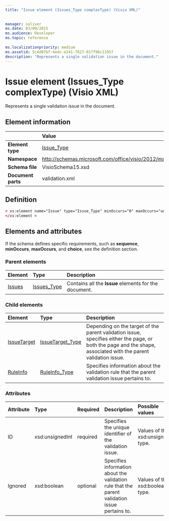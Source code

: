 ```yaml
---
title: "Issue element (Issues_Type complexType) (Visio XML)"
 
 
manager: soliver
ms.date: 03/09/2015
ms.audience: Developer
ms.topic: reference
 
ms.localizationpriority: medium
ms.assetid: 5c4d07bf-4edc-e241-7827-017f96c11957
description: "Represents a single validation issue in the document."
---
```


# Issue element (Issues_Type complexType) (Visio XML)

Represents a single validation issue in the document.
  
## Element information

||Value |
|:-----|:-----|
|**Element type** <br/> |[Issue_Type](issue_type-complextypevisio-xml.md) <br/> |
|**Namespace** <br/> |http://schemas.microsoft.com/office/visio/2012/main  <br/> |
|**Schema file** <br/> |VisioSchema15.xsd  <br/> |
|**Document parts** <br/> |validation.xml  <br/> |
   
## Definition

```XML
< xs:element name="Issue" type="Issue_Type" minOccurs="0" maxOccurs="unbounded" >
</xs:element >
```

## Elements and attributes

If the schema defines specific requirements, such as **sequence**, **minOccurs**, **maxOccurs**, and **choice**, see the definition section. 
  
### Parent elements

|**Element**|**Type**|**Description**|
|:-----|:-----|:-----|
|[Issues](issues-element-validation_type-complextypevisio-xml.md) <br/> |[Issues_Type](issues_type-complextypevisio-xml.md) <br/> |Contains all the **Issue** elements for the document. |
   
### Child elements

|**Element**|**Type**|**Description**|
|:-----|:-----|:-----|
|[IssueTarget](issuetarget-element-issue_type-complextypevisio-xml.md) <br/> |[IssueTarget_Type](issuetarget_type-complextypevisio-xml.md) <br/> |Depending on the target of the parent validation issue, specifies either the page, or both the page and the shape, associated with the parent validation issue. |
|[RuleInfo](ruleinfo-element-issue_type-complextypevisio-xml.md) <br/> |[RuleInfo_Type](ruleinfo_type-complextypevisio-xml.md) <br/> |Specifies information about the validation rule that the parent validation issue pertains to. |
   
### Attributes

|**Attribute**|**Type**|**Required**|**Description**|**Possible values**|
|:-----|:-----|:-----|:-----|:-----|
|ID  <br/> |xsd:unsignedInt  <br/> |required  <br/> |Specifies the unique identifier of the validation issue. |Values of the xsd:unsignedInt type. |
|Ignored  <br/> |xsd:boolean  <br/> |optional  <br/> |Specifies information about the validation rule that the parent validation issue pertains to. |Values of the xsd:boolean type. |
   

